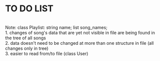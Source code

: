 # TO DO LIST

<br>Note: class Playlist: string name; list<string> song_names;
<br>      1. changes of song's data that are yet not visible in file are being found in the tree of all songs
<br>      2. data doesn't need to be changed at more than one structure in file (all changes only in tree)
<br>      3. easier to read from/to file (class User)

<img src="https://octocat-generator-assets.githubusercontent.com/my-octocat-1608367107981.png" id="octocat" alt="" />
